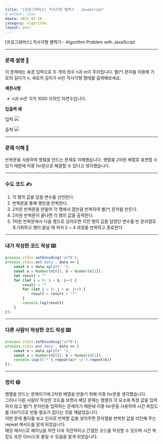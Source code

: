 ```yaml
---
title: "[프로그래머스] 직사각형 별찍기 - JavaScript"
# author: Chas
daata: 2022-05-10
category: algorithm
layout: post
---
```

[프로그래머스] 직사각형 별찍기 - Algorithm Problem with JavaScript

***

### **문제 설명 📖**

이 문제에는 표준 입력으로 두 개의 정수 n과 m이 주어집니다.
별(*) 문자를 이용해 가로의 길이가 n, 세로의 길이가 m인 직사각형 형태를 출력해보세요.

**제한사항**

- n과 m은 각각 1000 이하인 자연수입니다.

**입출력 예**

입력
![](https://velog.velcdn.com/images/qmasem/post/76c29903-085c-4fa5-8615-a36947a72ad3/image.png)

출력
![](https://velog.velcdn.com/images/qmasem/post/28e7ee54-08ac-45db-b13a-4482e0dc5add/image.png)

***

### **문제 이해 🔑**

반복문을 사용하여 행렬을 만드는 문제로 이해했습니다.
행렬을 2차원 배열로 표현할 수 있기 때문에 이중 for문으로 해결할 수 있다고 생각했습니다.


***

### **수도 코드 ✍️**

1. 각 행의 값을 담을 변수를 선언한다.
2. 반복문을 통해 행만큼 반복한다.
3. 2차원 반복문을 만들어 각 행에서 열만큼 반복하여 별(*) 문자를 만든다.
4. 2차원 반복문이 끝나면 각 행의 값을 출력한다.
5. 1차원 반복문에서 다음 행으로 넘어오면 이전 행의 값을 담았던 변수를 빈 문자열로 초기화하고 행이 끝날 때 까지 2 ~ 4 과정을 반복하고 종료한다.

***


### **내가 작성한 코드 작성 ⌨️**


``` javascript
process.stdin.setEncoding('utf8');
process.stdin.on('data', data => {
    const n = data.split(" ");
    const a = Number(n[0]), b = Number(n[1]);
    let result = ""
    for (let i = 0; i < b; i++) {
        result = ""
        for (let j = 0; j < a; j++) {
            result = result + "*"
        }
        console.log(result)
    }
});
```

***

### **다른 사람이 작성한 코드 작성 ⌨️**

```javascript
process.stdin.setEncoding('utf8');
process.stdin.on('data', data => {
    const n = data.split(" ");
    const a = Number(n[0]), b = Number(n[1]);
    console.log((('*').repeat(a)+`\n`).repeat(b))
});
```

***

### 정리 😄 

행렬을 만드는 문제이기에 2차원 배열을 만들기 위해 이중 for문을 생각했습니다.  
그러나 다른 사람이 작성한 코드를 보면서 해당 문제는 행렬의 각 요소에 특정 값을 입력하지 않고 별(*) 문자만을 입력하는 문제이기 때문에 이중 for문을 사용하여 시간 복잡도를 O(n²)으로 만들 필요가 없다는 것을 깨달았습니다.  
이번 문제 풀이를 보고 인자로 반복할 값을 넣어주면 문자열을 반복한 값을 리턴해 주는 repeat 메서드를 알게 되었습니다.  
해당 메서드로 체이닝을 하면 더욱 직관적이고 간결한 코드를 작성할 수 있으며 시간 복잡도 또한 O(n)으로 줄일 수 있음을 알게 되었습니다.